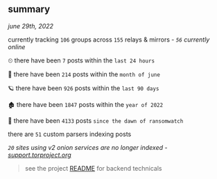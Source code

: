 
## summary
_june 29th, 2022_

currently tracking `106` groups across `155` relays & mirrors - _`56` currently online_

⏲ there have been `7` posts within the `last 24 hours`

🦈 there have been `214` posts within the `month of june`

🪐 there have been `926` posts within the `last 90 days`

🏚 there have been `1847` posts within the `year of 2022`

🦕 there have been `4133` posts `since the dawn of ransomwatch`

there are `51` custom parsers indexing posts

_`20` sites using v2 onion services are no longer indexed - [support.torproject.org](https://support.torproject.org/onionservices/v2-deprecation/)_

> see the project [README](https://github.com/joshhighet/ransomwatch#ransomwatch--) for backend technicals
